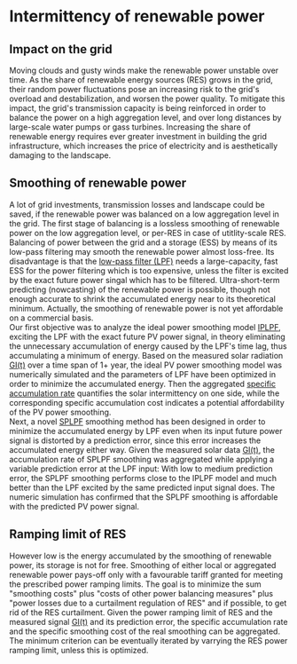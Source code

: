 # Intermittency of renewable power
## Impact on the grid 
Moving clouds and gusty winds make the renewable power unstable over time. As the share of renewable energy sources (RES) grows in the grid, their random power fluctuations pose an increasing risk to the grid's overload and destabilization, and worsen the power quality. To mitigate this impact, the grid's transmission capacity is being reinforced in order to balance the power on a high aggregation level, and over long distances by large-scale water pumps or gass turbines. Increasing the share of renewable energy requires ever greater investment in building the grid infrastructure, which increases the price of electricity and is aesthetically damaging to the landscape.  
## Smoothing of renewable power
A lot of grid investments, transmission losses and landscape could be saved, if the renewable power was balanced on a low aggregation level in the grid. The first stage of balancing is a lossless smoothing of renewable power on the low aggregation level, or per-RES in case of utitlity-scale RES. Balancing of power between the grid and a storage (ESS) by means of its low-pass filtering may smooth the renewable power almost loss-free. Its disadvantage is that the [low-pass filter (LPF)](https://en.wikipedia.org/wiki/Low-pass_filter) needs a large-capacity, fast ESS for the power filtering which is too expensive, unless the filter is excited by the exact future power singal which has to be filtered. Ultra-short-term predicting (nowcasting) of the renewable power is possible, though not enough accurate to shrink the accumulated energy near to its theoretical minimum. Actually, the smoothing of renewable power is not yet affordable on a commercial basis.  
Our first objective was to analyze the ideal power smoothing model [IPLPF](https://mhrons.github.io/pv_smooth/#ideal-predictive-smoothing-iplpf), exciting the LPF with the exact future PV power signal, in theory eliminating the unnecessary accumulation of energy caused by the LPF's time lag, thus accumulating a minimum of energy. Based on the measured solar radiation [GI(t)](https://mhrons.github.io/pv_log/) over a time span of 1+ year, the ideal PV power smoothing model was numerically simulated and the parameters of LPF have been optimized in order to minimize the accumulated energy. Then the aggregated [specific accumulation rate](https://mhrons.github.io/pv_smooth/#specific-accumulation-rate) quantifies the solar intermittency on one side, while the corresponding specific accumulation cost indicates a potential affordability of the PV power smoothing.  
Next, a novel [SPLPF](https://mhrons.github.io/splpf/) smoothing method has been designed in order to minimize the accumulated energy by LPF even when its input future power signal is distorted by a prediction error, since this error increases the accumulated energy either way. Given the measured solar data [GI(t)](https://mhrons.github.io/pv_log/), the accumulation rate of SPLPF smoothing was aggregated while applying a variable prediction error at the LPF input: With low to medium prediction error, the SPLPF smoothing performs close to the IPLPF model and much better than the LPF excited by the same predicted input signal does. The numeric simulation has confirmed that the SPLPF smoothing is affordable with the predicted PV power signal.  

## Ramping limit of RES
However low is the energy accumulated by the smoothing of renewable power, its storage is not for free. Smoothing of either local or aggregated renewable power pays-off only with a favourable tariff granted for meeting the prescribed power ramping limits. The goal is to minimize the sum "smoothing costs" plus "costs of other power balancing measures" plus "power losses due to a curtailment regulation of RES" and if possible, to get rid of the RES curtailment. Given the power ramping limit of RES and the measured signal [GI(t)](https://mhrons.github.io/pv_log/) and its prediction error, the specific accumulation rate and the specific smoothing cost of the real smoothing can be aggregated. The minimum criterion can be eventually iterated by varrying the RES power ramping limit, unless this is optimized.
